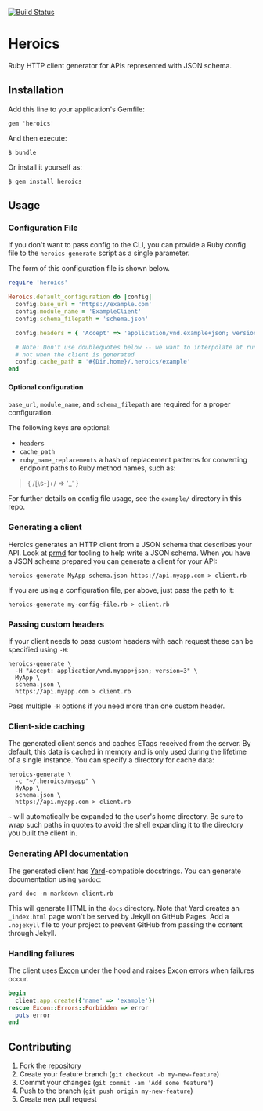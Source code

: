 [![Build Status](https://travis-ci.org/interagent/heroics.png?branch=master)](https://travis-ci.org/interagent/heroics)
# Heroics

Ruby HTTP client generator for APIs represented with JSON schema.

## Installation

Add this line to your application's Gemfile:

    gem 'heroics'

And then execute:

    $ bundle

Or install it yourself as:

    $ gem install heroics

## Usage

### Configuration File

If you don't want to pass config to the CLI, you can provide a Ruby config file to the `heroics-generate` script as a single parameter.

The form of this configuration file is shown below.

```ruby
require 'heroics'

Heroics.default_configuration do |config|
  config.base_url = 'https://example.com'
  config.module_name = 'ExampleClient'
  config.schema_filepath = 'schema.json'

  config.headers = { 'Accept' => 'application/vnd.example+json; version=1' }

  # Note: Don't use doublequotes below -- we want to interpolate at runtime,
  # not when the client is generated
  config.cache_path = '#{Dir.home}/.heroics/example'
end
```

#### Optional configuration

`base_url`, `module_name`, and `schema_filepath` are required for a proper configuration.

The following keys are optional:

* `headers`
* `cache_path`
* `ruby_name_replacements` a hash of replacement patterns for converting endpoint paths to Ruby method names, such as:
> { /[\s-]+/ => '_' }

For further details on config file usage, see the `example/` directory in this repo.

### Generating a client

Heroics generates an HTTP client from a JSON schema that describes your API.
Look at [prmd](https://github.com/interagent/prmd) for tooling to help write a
JSON schema.  When you have a JSON schema prepared you can generate a client
for your API:

```
heroics-generate MyApp schema.json https://api.myapp.com > client.rb
```

If you are using a configuration file, per above, just pass the path to it:

```
heroics-generate my-config-file.rb > client.rb
```

### Passing custom headers

If your client needs to pass custom headers with each request these can be
specified using `-H`:

```
heroics-generate \
  -H "Accept: application/vnd.myapp+json; version=3" \
  MyApp \
  schema.json \
  https://api.myapp.com > client.rb
```

Pass multiple `-H` options if you need more than one custom header.

### Client-side caching

The generated client sends and caches ETags received from the server.  By
default, this data is cached in memory and is only used during the lifetime of
a single instance.  You can specify a directory for cache data:

```
heroics-generate \
  -c "~/.heroics/myapp" \
  MyApp \
  schema.json \
  https://api.myapp.com > client.rb
```

`~` will automatically be expanded to the user's home directory.  Be sure to
wrap such paths in quotes to avoid the shell expanding it to the directory you
built the client in.

### Generating API documentation

The generated client has [Yard](http://yardoc.org/)-compatible docstrings.
You can generate documentation using `yardoc`:

```
yard doc -m markdown client.rb
```

This will generate HTML in the `docs` directory.  Note that Yard creates an
`_index.html` page won't be served by Jekyll on GitHub Pages.  Add a
`.nojekyll` file to your project to prevent GitHub from passing the content
through Jekyll.

### Handling failures

The client uses [Excon](https://github.com/geemus/excon) under the hood and
raises Excon errors when failures occur.

```ruby
begin
  client.app.create({'name' => 'example'})
rescue Excon::Errors::Forbidden => error
  puts error
end
```

## Contributing

1. [Fork the repository](https://github.com/interagent/heroics/fork)
2. Create your feature branch (`git checkout -b my-new-feature`)
3. Commit your changes (`git commit -am 'Add some feature'`)
4. Push to the branch (`git push origin my-new-feature`)
5. Create new pull request
